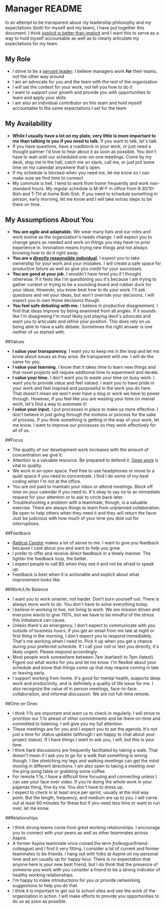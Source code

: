 # Manager README

In an attempt to be transparent about my leadership philosophy and my expectations (both for myself and my team), I have put together this document. I think [explicit is better than implicit](https://www.python.org/dev/peps/pep-0020/) and I want this to serve as a way to hold myself accountable as well as to clearly articulate my expectations for my team.

## My Role
* I strive to be a [servant leader](https://en.wikipedia.org/wiki/Servant_leadership): I believe managers work **for** their teams, not the other way around
* I am an advocate for you and the team with the rest of the organization
* I will set the context for your work, not tell you how to do it
* I want to support your growth and provide you with opportunities to learn and apply your skills
* I am also an individual contributor on this team and hold myself accountable to the same expectations I set for the team

## My Availability
* **While I usually have a lot on my plate, very little is more important to me than talking to you if you need to talk.** If you want to talk, let's talk.
* If you have questions, have a roadblock in your work, or just need a thought partner I'd love to hear about it as soon as possible. You don't have to wait until our scheduled one-on-one meetings. Come by my desk, stop me in the hall, catch me on slack, call me, or just put some time on my calendar anywhere that's open.
* If my schedule is blocked when you need me, let me know so I can make sure we find time to connect
* My commute is hell. I tend to work from home frequently and work non-standard hours. My regular schedule is M-W-F in office from 9:30/10-6ish and T-TH at home 8ish-5ish. If you need to schedule something in person, early morning, let me know and I will take extras steps to be there on time.

## My Assumptions About You
* **You are agile and adaptable.** We wear many hats and our roles and work evolve as the organization's needs change. I will expect you to change gears as needed and work on things you may have no prior experience in. Innovation means trying new things and not always knowing how to do it right away.
* **You are a [directly responsible individual](https://medium.com/@mmamet/directly-responsible-individuals-f5009f465da4).** I expect you to take ownership for your work and your mistakes. I will create a safe space for productive failure as well as give you credit for your successes.
* **You are good at your job.** I wouldn't have hired you if I thought otherwise. If it feels like I'm questioning you it's because I am trying to gather context or trying to be a sounding board and rubber duck for your ideas. However, you know best how to do your work. I'll ask questions and vet your ideas, but won't override your decisions. I will expect you to own those decisions though.
* **You feel safe debating with me.** I believe in productive disagreement. I find that ideas improve by being examined from all angles. If it sounds like I'm disagreeing I'm most likely just playing devil's advocate and want you to articulate and refine your position. This does rely on us being able to have a safe debate. Sometimes the right answer is one neither of us started with.

##Values
* **I value your transparency.** I want you to keep me in the loop and let me know about issues as they arise. Be transparent with me. I will do the same for you.
* **I value your learning.** I know that it takes time to learn new things and that novel projects will require additional time to experiment and iterate. 
* **I value your time.** I don't want you to waste your time on busy work. I want you to provide value and feel valued. I want you to have pride in your work and feel inspired and purposeful in the work you do here. That doesn't mean we won't ever have a slog or work we have to power through. However, if you feel like you are wasting your time on menial work, let's find a way to automate it!
* **I value your input.** I put processes in place to make us more effective. I don't believe in just going through the motions or process for the sake of process. If you think something is getting in the way of your work, let me know. I want to improve our processes so they work effectively for all of us.

##Focus
* The quality of our development work increases with the amount of concentration we give it. 
* Attention is a valuable resource. Be prepared to defend it. [Deep work](http://calnewport.com/books/deep-work/) is vital to quality.
* We work in an open space. Feel free to use headphones or move to a quiet space if you need to concentrate. I find I do some of my best coding when I'm not at the office.
* You are not paid to maintain your inbox or attend meetings. Block off time on your calendar if you need to. It's okay to say no to an immediate request for your attention or to ask to circle back later. 
* Troubleshooting a problem with a teammate, though, is a valuable exercise. There are always things to learn from unplanned collaboration. Be open to help others when they need it and they will return the favor. Just be judicious with how much of your time you dole out for interruptions. 

##Feedback
* [Radical Candor](https://www.radicalcandor.com/the-book/) makes a lot of sense to me. I want to give you feedback because I care about you and want to help you grow. 
* I prefer to offer and receive direct feedback in a timely manner. The tighter the feedback loop, the better. 
* I expect people to call BS when they see it and not be afraid to speak up.
* Feedback is best when it is actionable and explicit about what improvement looks like.

##Work/Life Balance
* I want you to work smarter, not harder. Don't burn yourself out. There is always more work to do. You don't have to solve everything today.
* I believe in working to live, not living to work. We are mission driven and everyone wants to give 110%, but we have to be mindful of the stress this imbalance can cause.
* Unless there's an emergency, I don't expect to communicate with you outside of business hours. If you get an email from me late at night or first thing in the morning, I don't expect you to respond immediately. That's me working when I need to. Pick it up when you get a chance during your preferred schedule. If I call your cell or text you directly, it's likely urgent. Please respond accordingly. 
* Most people work somewhere between 7am (earliest) to 7pm (latest). Figure out what works for you and let me know. I'm flexible about your schedule and know that things come up that may require coming in late or leaving early.
* I support working from home. It's good for mental health, supports deep work and productivity, and is definitely a quality of life issue for me. I also recognize the value of in person meetings, face-to-face collaboration, and informal discussion. We are not full-time remote. 

##One on Ones
* I think 1:1s are important and want us to check in regularly. I will strive to prioritize our 1:1s ahead of other commitments and be there on-time and committed to listening. I will give you my full attention.
* These meetings are for you and I expect you to set the agenda. It's not just a time for status updates (although I am happy to chat about your project status). If I have things I want to ask you, I will, but this is your time.
* I think hard discussions are frequently facilitated by taking a walk. That doesn't mean if I ask you to go for a walk that something is wrong though. I like stretching my legs and walking meetings can get the mind moving in different directions. I am also open to taking a meeting over the ping-pong table or grabbing some coffee.
* For remote 1:1s, I have a difficult time focusing and connecting unless I can see your face over video. If you're doing the whole work in your pajamas thing, fine by me. You don't have to dress up.
* I expect to check in at least once per sprint, usually at the mid way point. But the length, frequency, and medium are up to you. I will carve out at least 60 minutes for these but if you need less time or want to run over, let me know. 

##Relationships
* I think strong teams come from great working relationships. I encourage you to connect with your peers as well as other teammates across Aspire. 
* A former Aspire teammate once coined the term *frolleague*(friend-colleague) and I find it very fitting. I consider a lot of current and former teammates to be friends. I hang out with folks at Aspire on my personal time and am usually up for happy hour. There is no expectation that anyone here is your new best friend, but I do think that the presence of someone you work with you consider a friend to be a strong indicator of healthy working relationships. 
* I'm happy to make introductions for you or provide networking suggestions to help you do that.
* I think it is important to get out to school sites and see the work of the organization in action. I will make efforts to provide you opportunities to do so as soon as possible. 
